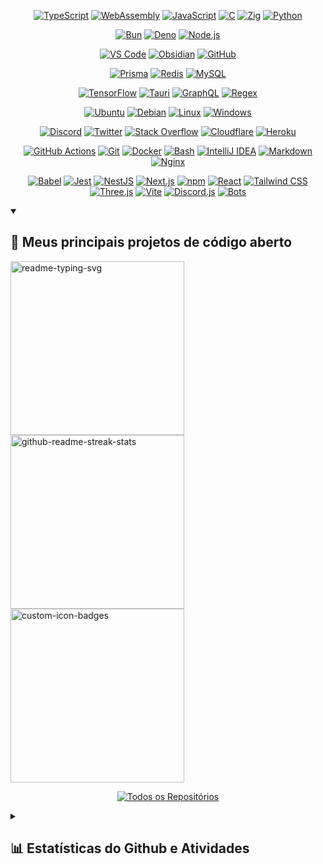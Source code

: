 <!-- Linguagens de Programação -->
<p align="center">
  <a href="https://www.typescriptlang.org/"><img src="https://skillicons.dev/icons?i=ts" alt="TypeScript" /></a>
  <a href="https://webassembly.org/"><img src="https://skillicons.dev/icons?i=wasm" alt="WebAssembly" /></a>
  <a href="https://developer.mozilla.org/en/docs/Web/JavaScript"><img src="https://skillicons.dev/icons?i=js" alt="JavaScript" /></a>
  <a href="https://www.w3schools.com/c/c_intro.php"><img src="https://skillicons.dev/icons?i=c" alt="C" /></a>
  <a href="https://ziglang.org//"><img src="https://skillicons.dev/icons?i=zig" alt="Zig" /></a>
  <a href="https://www.python.org/"><img src="https://skillicons.dev/icons?i=py" alt="Python" /></a>
</p>
<!-- Ecossistema JavaScript -->
<p align="center">
  <a href="https://bun.sh/"><img src="https://skillicons.dev/icons?i=bun" alt="Bun" /></a>
  <a href="https://deno.com/"><img src="https://skillicons.dev/icons?i=deno" alt="Deno" /></a>
  <a href="https://nodejs.org"><img src="https://skillicons.dev/icons?i=nodejs" alt="Node.js" /></a>
</p>
<!-- Ferramentas de Desenvolvimento -->
<p align="center">
  <a href="https://code.visualstudio.com/"><img src="https://skillicons.dev/icons?i=vscode" alt="VS Code" /></a>
  <a href="https://obsidian.md/"><img src="https://skillicons.dev/icons?i=obsidian" alt="Obsidian" /></a>
  <a href="https://github.com/"><img src="https://skillicons.dev/icons?i=github" alt="GitHub" /></a>
</p>
<!-- Banco de Dados -->
<p align="center">
  <a href="https://www.prisma.io/"><img src="https://skillicons.dev/icons?i=prisma" alt="Prisma" /></a>
  <a href="https://redis.io/"><img src="https://skillicons.dev/icons?i=redis" alt="Redis" /></a>
  <a href="https://www.mysql.com/"><img src="https://skillicons.dev/icons?i=mysql" alt="MySQL" /></a>
</p>
<!-- Frameworks e Bibliotecas -->
<p align="center">
  <a href="https://www.tensorflow.org"><img src="https://skillicons.dev/icons?i=tensorflow" alt="TensorFlow" /></a>
  <a href="https://v2.tauri.app/"><img src="https://skillicons.dev/icons?i=tauri" alt="Tauri" /></a>
  <a href="https://graphql.org/"><img src="https://skillicons.dev/icons?i=graphql" alt="GraphQL" /></a>
  <a href="https://regexr.com/"><img src="https://skillicons.dev/icons?i=regex" alt="Regex" /></a>
</p>
<!-- Sistemas Operacionais -->
<p align="center">
  <a href="https://ubuntu.com/"><img src="https://skillicons.dev/icons?i=ubuntu" alt="Ubuntu" /></a>
  <a href="https://www.debian.org"><img src="https://skillicons.dev/icons?i=debian" alt="Debian" /></a>
  <a href="https://en.wikipedia.org/wiki/Linux"><img src="https://skillicons.dev/icons?i=linux" alt="Linux" /></a>
  <a href="https://en.wikipedia.org/wiki/Microsoft_Windows"><img src="https://skillicons.dev/icons?i=windows" alt="Windows" /></a>
</p>
<!-- Redes Sociais e Plataformas -->
<p align="center">
  <a href="https://discord.com/"><img src="https://skillicons.dev/icons?i=discord" alt="Discord" /></a>
  <a href="https://x.com/"><img src="https://skillicons.dev/icons?i=twitter" alt="Twitter" /></a>
  <a href="https://stackoverflow.com/"><img src="https://skillicons.dev/icons?i=stackoverflow" alt="Stack Overflow" /></a>
  <a href="https://www.cloudflare.com/"><img src="https://skillicons.dev/icons?i=cloudflare" alt="Cloudflare" /></a>
  <a href="https://www.heroku.com/"><img src="https://skillicons.dev/icons?i=heroku" alt="Heroku" /></a>
</p>
<!-- Outras Ferramentas -->
<p align="center">
  <a href="https://github.com/features/actions"><img src="https://skillicons.dev/icons?i=githubactions" alt="GitHub Actions" /></a>
  <a href="https://git-scm.com/"><img src="https://skillicons.dev/icons?i=git" alt="Git" /></a>
  <a href="https://www.docker.com/"><img src="https://skillicons.dev/icons?i=docker" alt="Docker" /></a>
  <a href="https://pt.wikipedia.org/wiki/Bash"><img src="https://skillicons.dev/icons?i=bash" alt="Bash" /></a>
  <a href="https://www.jetbrains.com/idea/"><img src="https://skillicons.dev/icons?i=idea" alt="IntelliJ IDEA" /></a>
  <a href="https://www.markdownguide.org/"><img src="https://skillicons.dev/icons?i=md" alt="Markdown" /></a>
  <a href="https://nginx.org/"><img src="https://skillicons.dev/icons?i=nginx" alt="Nginx" /></a>
</p>
<!-- Bibliotecas Frontend e Backend -->
<p align="center">
  <a href="https://babeljs.io/"><img src="https://skillicons.dev/icons?i=babel" alt="Babel" /></a>
  <a href="https://jestjs.io/"><img src="https://skillicons.dev/icons?i=jest" alt="Jest" /></a>
  <a href="https://nestjs.com/"><img src="https://skillicons.dev/icons?i=nestjs" alt="NestJS" /></a>
  <a href="https://nextjs.org/"><img src="https://skillicons.dev/icons?i=nextjs" alt="Next.js" /></a>
  <a href="https://skillicons.dev/icons?i=npm"><img src="https://skillicons.dev/icons?i=npm" alt="npm" /></a>
  <a href="https://react.dev/"><img src="https://skillicons.dev/icons?i=react" alt="React" /></a>
  <a href="https://tailwindcss.com/"><img src="https://skillicons.dev/icons?i=tailwind" alt="Tailwind CSS" /></a>
  <a href="https://threejs.org/"><img src="https://skillicons.dev/icons?i=threejs" alt="Three.js" /></a>
  <a href="https://vite.dev/"><img src="https://skillicons.dev/icons?i=vite" alt="Vite" /></a>
  <a href="https://discord.js.org/"><img src="https://skillicons.dev/icons?i=discordjs" alt="Discord.js" /></a>
  <a href="https://discord.com/developers/docs/intro"><img src="https://skillicons.dev/icons?i=bots" alt="Bots" /></a>
</p>



<details open> 
  <summary><h2>📘 Meus principais projetos de código aberto</h2></summary>

  <!-- Repo info cards - https://github.com/anuraghazra/github-readme-stats -->
  <p align="left">
    <a href="https://github.com/Ashu11-A/Ashu_eggs"><img width="278" src="https://github-readme-stats.vercel.app/api/pin/?username=Ashu11-A&repo=Ashu_eggs&theme=transparent&show_icons=false&title_color=63fbf2&icon_color=fff" alt="readme-typing-svg"></a>
    <a href="https://github.com/Next-Panel/Jexactyl-BR"><img width="278" src="https://github-readme-stats.vercel.app/api/pin/?username=Next-Panel&repo=Jexactyl-BR&theme=transparent&show_icons=false&title_color=63fbf2&icon_color=fff" alt="github-readme-streak-stats"></a>
    <a href="https://github.com/Ashu11-A/PaymentBot"><img width="278" src="https://github-readme-stats.vercel.app/api/pin?username=Ashu11-A&repo=PaymentBot&theme=transparent&show_icons=false&title_color=63fbf2&icon_color=fff" alt="custom-icon-badges"></a>
  </p>

  <p align="center">
    <a href="https://github.com/Ashu11-A?tab=repositories&sort=stargazers">
      <img alt="Todos os Repositórios" title="Todos os Repositórios" src="https://custom-icon-badges.demolab.com/badge/-Click%20Aqui%20Para%20Ver%20Todos%20Os%20Meus%20Repos-161B22?style=for-the-badge&logoColor=white&logo=repo"/>
    </a>
  <p>
</details>
<details>
  <summary><h2>📊 Estatísticas do Github e Atividades</h2></summary>
  <!-- GitHub Readme Streak Stats - https://github.com/anuraghazra/github-readme-stats -->
  <h3>🧑‍💻 Estatísticas de Linguagem</h3>
  <p>
    <img alt="Ashu11-A streak" src="https://github-readme-stats.vercel.app/api/top-langs?username=Ashu11-A&theme=transparent&layout=compact&langs_count=20&hide_border=true&card_width=490&title_color=63fbf2&icon_color=fff"/>
  </p>
  <h3>🔥 Estatísticas Streak</h3>
  <p>
    <img title="🔥 Get streak stats for your profile at git.io/streak-stats" alt="Ashu11-A streak" src="https://streak-stats.demolab.com/?user=Ashu11-A&theme=transparent&hide_border=true&locale=pt_BR&date_format=j%20M%5B%20Y%5D&mode=weekly"/>
  </p>

  <h3>💻 Estatísticas de perfil do GitHub</h3>

  <!-- https://github.com/anuraghazra/github-readme-stats -->

  <p>
    <img alt="Estatísticas de Github de Ashu11-A" src="https://github-readme-stats.vercel.app/api/?username=Ashu11-A&theme=transparent&show_icons=true&include_all_commits=true&count_private=true&hide_border=true&title_color=63fbf2&icon_color=fff" height="192px"/>
  </p>
  
  <!-- https://github.com/ashutosh00710/github-readme-activity-graph -->

  [![Ashutosh's github activity graph](https://github-readme-activity-graph.vercel.app/graph?username=Ashu11-A&theme=react-dark)](https://github.com/ashutosh00710/github-readme-activity-graph)

  <h3>⚡ Atividade recente do GitHub</h3>

  <!-- https://github.com/jamesgeorge007/github-activity-readme -->
  <!--START_SECTION:activity-->
1. 🗣 Commented on [#34964](https://github.com/expo/expo/issues/34964) in [expo/expo](https://github.com/expo/expo)
2. 🗣 Commented on [#13](https://github.com/Ashu11-A/Ashu_eggs/issues/13) in [Ashu11-A/Ashu_eggs](https://github.com/Ashu11-A/Ashu_eggs)
3. ❗️ Closed issue [#13](https://github.com/Ashu11-A/Ashu_eggs/issues/13) in [Ashu11-A/Ashu_eggs](https://github.com/Ashu11-A/Ashu_eggs)
4. 🗣 Commented on [#14](https://github.com/Ashu11-A/Ashu_eggs/issues/14) in [Ashu11-A/Ashu_eggs](https://github.com/Ashu11-A/Ashu_eggs)
5. 🗣 Commented on [#1](https://github.com/Ashu11-A/Zyp/issues/1) in [Ashu11-A/Zyp](https://github.com/Ashu11-A/Zyp)
  <!--END_SECTION:activity-->

</details>
